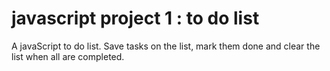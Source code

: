 # javascript project 1 : to do list

A javaScript to do list. Save tasks on the list, mark them done and clear the list when all are completed.

